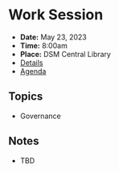 # Work Session

- **Date:** May 23, 2023
- **Time:** 8:00am
- **Place:** DSM Central Library
- [Details](https://www.dsm.city/citycouncil_detail_T60_R2420.php)
- [Agenda](https://councildocs.dsm.city/agendas/2023/20230523GovernanceCouncilWorkSession.pdf)

## Topics

- Governance 

## Notes

- TBD
